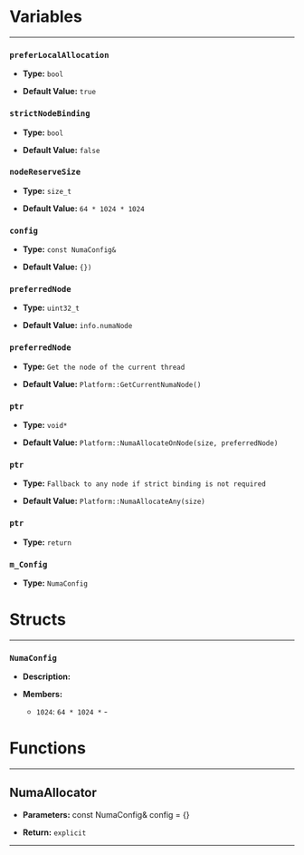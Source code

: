 
# Variables
---

### `preferLocalAllocation`

- **Type:** `bool`

- **Default Value:** `true`



### `strictNodeBinding`

- **Type:** `bool`

- **Default Value:** `false`



### `nodeReserveSize`

- **Type:** `size_t`

- **Default Value:** `64 * 1024 * 1024`



### `config`

- **Type:** `const NumaConfig&`

- **Default Value:** `{})`



### `preferredNode`

- **Type:** `uint32_t`

- **Default Value:** `info.numaNode`



### `preferredNode`

- **Type:** `Get the node of the current thread`

- **Default Value:** `Platform::GetCurrentNumaNode()`



### `ptr`

- **Type:** `void*`

- **Default Value:** `Platform::NumaAllocateOnNode(size, preferredNode)`



### `ptr`

- **Type:** `Fallback to any node if strict binding is not required`

- **Default Value:** `Platform::NumaAllocateAny(size)`



### `ptr`

- **Type:** `return`



### `m_Config`

- **Type:** `NumaConfig`




# Structs
---

### `NumaConfig`

- **Description:** 

- **Members:**

  - `1024`: `64 * 1024 *` - 




# Functions
---

## NumaAllocator



- **Parameters:** const NumaConfig& config = {}

- **Return:** `explicit`

---
